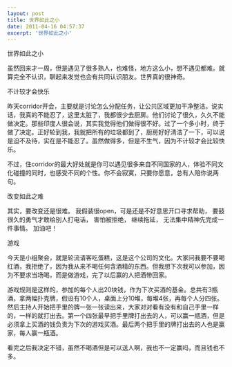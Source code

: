 ```yaml
---
layout: post
title: 世界如此之小
date: 2011-04-16 04:57:37
excerpt: '世界如此之小'
---
```




世界如此之小


虽然回来才一周，但是遇见了很多熟人，也难怪，地方这么小，想不遇见都难。就算完全不认识，聊起来发觉也会有共同认识朋友。世界真的很神奇。

不计较才会快乐


昨天corridor开会，主要就是讨论怎么分配任务，让公共区域更加干净整洁。说实话，我真的不能忍了，这里太脏了，我都很少去厨房。他们讨论了很久，久久不能做决定。那些印度人很会说，其实我觉得他们做得很不好。过了一个多小时，终于做了决定。正好轮到我，我就把所有的垃圾都到了，厨房好好清洁了一下，可以说是迫不及待，实在是不能忍了。虽然做得多，但是不生气，因为不计较才会比较快乐。

不过，住corridor的最大好处就是你可以遇见很多来自不同国家的人，体验不同文化碰撞的同时，也感受不同的个性。你不会寂寞，只要你愿意，总有人陪你说两句。

改变如此之难

其实，要改变还是很难。
我假装很open，可是还是不好意思开口寻求帮助，
要鼓很久的勇气才敢给别人打电话，
害怕被拒绝，
继续拖延，
无法集中精神先完成一件事情。
加油吧！

游戏


今天是小组聚会，就是轮流请客吃蛋糕，这是这个公司的文化。大家问我要不要喝红酒，我拒绝了，因为我从来不喝任何含酒精的东西。但我想下次我可以参加，因为不要求当场喝，而是做游戏，完了以后赢的人把酒带回家。


游戏规则是这样的，参加的每个人出20块钱，作为下次买酒的基金。总共有3瓶酒，拿两幅扑克牌，假设有10个人，桌面上分10堆，每堆4张，再每个人分四张。然后主持人开始把手里的牌一张一张读出来，大家对对看有没有和自己手里一样的，一样的就打出去。第一个四张最早把手里牌打出去的人，可以赢一瓶酒，但是必须拿上买酒的钱负责为下次的游戏买酒。最后两个把手里的牌打出去的人也是赢家，每人赢一瓶酒。

看完之后我决定不错，虽然不喝酒但是可以送人啊，我也不一定赢吗，而且钱也不多。


